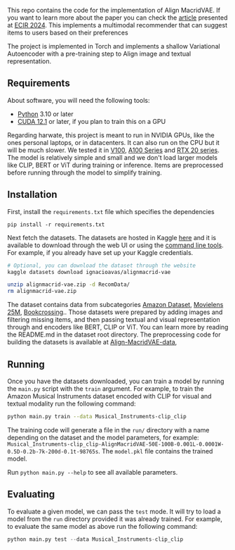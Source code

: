 This repo contains the code for the implementation of Align MacridVAE. If you want to learn more about the paper you can check the [article](https://link.springer.com/chapter/10.1007/978-3-031-56027-9_5) presented at [ECIR 2024](https://www.ecir2024.org/). This implements a multimodal recommender that can suggest items to users based on their preferences

The project is implemented in Torch and implements a shallow Variational Autoencoder with a pre-training step to Align image and textual representation. 
## Requirements

About software, you will need the following tools:
- [Python](https://www.python.org/) 3.10 or later
- [CUDA 12.1](https://developer.nvidia.com/cuda-12-1-0-download-archive) or later, if you plan to train this on a GPU

Regarding harwate, this project is meant to run in NVIDIA GPUs, like the ones personal laptops, or in datacenters. It can also run on the CPU but it will be much slower. We tested it in [V100](https://www.nvidia.com/en-us/data-center/v100/), [A100 Series](https://www.nvidia.com/en-us/data-center/a100/) and [RTX 20 series](https://www.nvidia.com/en-gb/geforce/20-series/). The model is relatively simple and small and we don't load larger models like CLIP, BERT or ViT during training or inference. Items are preprocessed before running through the model to simplify training.

## Installation

First, install the `requirements.txt` file which specifies the dependencies
```shell
pip install -r requirements.txt
```
Next fetch the datasets. The datasets are hosted in Kaggle [here](https://www.kaggle.com/datasets/ignacioavas/alignmacrid-vae) and it is available to download  through the web UI or using the [command line tools](https://github.com/Kaggle/kaggle-api). For example, if you already have set up your Kaggle credentials.

```bash
# Optional, you can download the dataset through the website
kaggle datasets download ignacioavas/alignmacrid-vae

unzip alignmacrid-vae.zip -d RecomData/
rm alignmacrid-vae.zip
```
The dataset contains data from subcategories [Amazon Dataset](https://nijianmo.github.io/amazon/index.html), [Movielens 25M](https://grouplens.org/datasets/movielens/25m/), [Bookcrossing](https://www.kaggle.com/datasets/somnambwl/bookcrossing-dataset).. Those datasets were prepared by adding images and filtering missing items, and then passing textual and visual representation through and encoders like BERT, CLIP or ViT. You can learn more by reading the README.md in the dataset root directory. The preprocessing code for building the datasets is available at [Align-MacridVAE-data](https://github.com/igui/Align-MacridVAE-data/t),

## Running

Once you have the datasets downloaded, you can train a model by running the `main.py` script with the `train` argument. For example, to train the Amazon Musical Instruments dataset encoded with CLIP for visual and textual modality run the following command:

```bash
python main.py train --data Musical_Instruments-clip_clip
```

The training code will generate a file in  the `run/` directory with a name depending on the dataset and the model parameters, for example: `Musical_Instruments-clip_clip-AlignMacridVAE-50E-100B-0.001L-0.0001W-0.5D-0.2b-7k-200d-0.1t-98765s`. The `model.pkl` file contains the trained model.

Run `python main.py --help` to see all available parameters.

## Evaluating 

To evaluate a given model, we can pass the `test` mode. It will try to load a model from the `run` directory provided it was already trained. For example, to evaluate the same model as above run the following command:

```python
python main.py test --data Musical_Instruments-clip_clip
```
